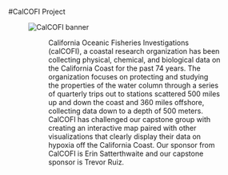 #CalCOFI Project 
<figure>
    <img src="Images/CalCOFI Banner.png" alt="CalCOFI banner">
<figure>

California Oceanic Fisheries Investigations (calCOFI), a coastal research organization has been collecting physical, chemical, and biological data on the California Coast for the past 74 years. The organization focuses on protecting and studying the properties of the water column through a series of quarterly trips out to stations scattered 500 miles up and down the coast and 360 miles offshore, collecting data down to a depth of 500 meters. CalCOFI has challenged our capstone group with creating an interactive map paired with other visualizations that clearly display their data on hypoxia off the California Coast. Our sponsor from CalCOFI is Erin Satterthwaite and our capstone sponsor is Trevor Ruiz.
